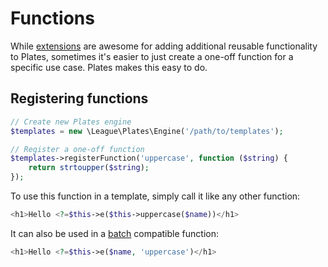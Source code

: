 # Functions

While [extensions](extensions.md) are awesome for adding additional reusable functionality to Plates, sometimes it's
easier to just create a one-off function for a specific use case. Plates makes this easy to do.

## Registering functions

```php
// Create new Plates engine
$templates = new \League\Plates\Engine('/path/to/templates');

// Register a one-off function
$templates->registerFunction('uppercase', function ($string) {
    return strtoupper($string);
});
```

To use this function in a template, simply call it like any other function:

```php
<h1>Hello <?=$this->e($this->uppercase($name))</h1>
```

It can also be used in a [batch](../templates/functions.md) compatible function:

```php
<h1>Hello <?=$this->e($name, 'uppercase')</h1>
```
